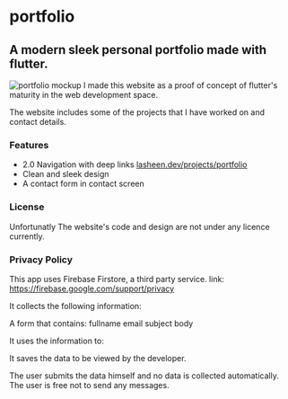 # portfolio

## A modern sleek personal portfolio made with flutter.
![portfolio mockup](https://firebasestorage.googleapis.com/v0/b/yousseflasheen-portfolio.appspot.com/o/projects_assets%2Fthis_portfolio%2Fshowcase-light-right-shadow.png?alt=media&token=9964974d-ea4a-436d-9311-bff604ac8ba4 "The portfolio initial design")
I made this website as a proof of concept of flutter's maturity in the web development space.

The website includes some of the projects that I have worked on and contact details.

### Features
- 2.0 Navigation with deep links [lasheen.dev/projects/portfolio](http:lasheen.dev/#/projects/portfolio)
- Clean and sleek design
- A contact form in contact screen 
### License
Unfortunatly The website's code and design are not under any licence currently.

### Privacy Policy
This app uses Firebase Firstore, a third party service.
link: https://firebase.google.com/support/privacy

It collects the following information:

A form that contains:
fullname
email
subject
body

It uses the information to:

It saves the data to be viewed by the developer.


The user submits the data himself and no data is collected automatically.
The user is free not to send any messages.

